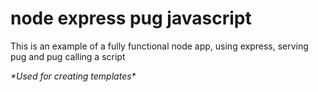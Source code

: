 # node express pug javascript

This is an example of a fully functional node app, using express, serving pug and pug calling a script

*\*Used for creating templates\**
